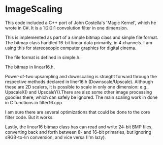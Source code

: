 # ImageScaling
This code included a C++ port of John Costella's 'Magic Kernel', which he wrote in C#.  It is a 1:2:2:1 convolution filter in one dimension.

This is implemented as part of a simple bitmap class and simple file format.  The bitmap class handled 16-bit linear data primarily, in 4 channels.  I am using this for stereoscopic computer graphics for digital cinema.

The file format is defined in simple.h.

The bitmap in linear16.h.  

Power-of-two upsampling and downscaling is straight forward through the respective methods declared in liner16.h (Downscale/Upscale).  Although these are 2D scalers, it is possible to scale in only one dimension: e.g., UpscaleX() and UpscaleY().There are also some other image processing goodies there, which can safely be ignored.  The main scaling work in done in C functions in filter16.cpp

I am sure there are several optimizations that could be done to the core filter code.  But it works.

Lastly, the linear16 bitmap class has can read and write 24-bit BMP files, converting back and forth between 8- and 16-bit primaries, but ignoring sRGB-to-lin conversion, and vice versa (I'm lazy).


